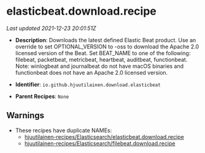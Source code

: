# elasticbeat.download.recipe

_Last updated 2021-12-23 20:01:51Z_

- **Description**: Downloads the latest defined Elastic Beat product. Use an override to set OPTIONAL_VERSION to -oss to download the Apache 2.0 licensed version of the Beat. Set BEAT_NAME to one of the following: filebeat, packetbeat, metricbeat, heartbeat, auditbeat, functionbeat. Note: winlogbeat and journalbeat do not have macOS binaries and functionbeat does not have an Apache 2.0 licensed version.

- **Identifier**: `io.github.hjuutilainen.download.elasticbeat`

- **Parent Recipes**: `None`


## Warnings

- These recipes have duplicate NAMEs:
    - [hjuutilainen-recipes/Elasticsearch/elasticbeat.download.recipe](/autopkg-dupe-tracker/hjuutilainen-recipes/Elasticsearch/elasticbeat.download.recipe)
    - [hjuutilainen-recipes/Elasticsearch/filebeat.download.recipe](/autopkg-dupe-tracker/hjuutilainen-recipes/Elasticsearch/filebeat.download.recipe)